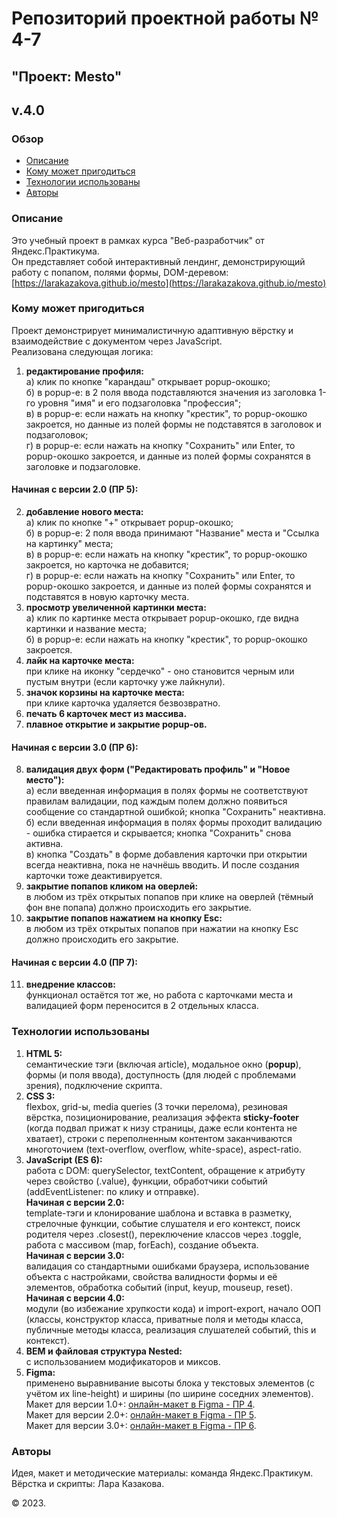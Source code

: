 # Репозиторий проектной работы № 4-7

## "Проект: Mesto"

**v.4.0**
----------

### Обзор
* [Описание](#Описание)
* [Кому может пригодиться](#Кому-может-пригодиться)
* [Технологии использованы](#Технологии-использованы)
* [Авторы](#Авторы)

### Описание
Это учебный проект в рамках курса "Веб-разработчик" от Яндекс.Практикума.<br>
Он представляет собой интерактивный лендинг, демонстрирующий работу с попапом, полями формы, DOM-деревом:
[https://larakazakova.github.io/mesto](https://larakazakova.github.io/mesto)

### Кому может пригодиться
Проект демонстрирует минималистичную адаптивную вёрстку и взаимодействие с документом через JavaScript.<br>
Реализована следующая логика:<br>
1. **редактирование профиля:**<br>
а) клик по кнопке "карандаш" открывает popup-окошко;<br>
б) в popup-е: в 2 поля ввода подставляются значения из заголовка 1-го уровня "имя" и его подзаголовка "профессия";<br>
в) в popup-е: если нажать на кнопку "крестик", то popup-окошко закроется, но данные из полей формы не подставятся в заголовок и подзаголовок;<br>
г) в popup-е: если нажать на кнопку "Сохранить" или Enter, то popup-окошко закроется, и данные из полей формы сохранятся в заголовке и подзаголовке.<br>
#### Начиная с версии 2.0 (ПР 5):
2. **добавление нового места:**<br>
а) клик по кнопке "+" открывает popup-окошко;<br>
б) в popup-е: 2 поля ввода принимают "Название" места и "Ссылка на картинку" места;<br>
в) в popup-е: если нажать на кнопку "крестик", то popup-окошко закроется, но карточка не добавится;<br>
г) в popup-е: если нажать на кнопку "Сохранить" или Enter, то popup-окошко закроется, и данные из полей формы сохранятся и подставятся в новую карточку места.<br>
3. **просмотр увеличенной картинки места:**<br>
а) клик по картинке места открывает popup-окошко, где видна картинки и название места;<br>
б) в popup-е: если нажать на кнопку "крестик", то popup-окошко закроется.<br>
4. **лайк на карточке места:**<br>
при клике на иконку "сердечко" - оно становится черным или пустым внутри (если карточку уже лайкнули).<br>
5. **значок корзины на карточке места:**<br>
при клике карточка удаляется безвозвратно.<br>
6. **печать 6 карточек мест из массива.**<br>
7. **плавное открытие и закрытие popup-ов.**
#### Начиная с версии 3.0 (ПР 6):
8. **валидация двух форм ("Редактировать профиль" и "Новое место"):**<br>
а) если введенная информация в полях формы не соответствуют правилам валидации, под каждым полем должно появиться сообщение со стандартной ошибкой; кнопка "Сохранить" неактивна.<br>
б) если введенная информация в полях формы проходит валидацию - ошибка стирается и скрывается; кнопка "Сохранить" снова активна.<br>
в) кнопка "Создать" в форме добавления карточки при открытии всегда неактивна, пока не начнёшь вводить. И после создания карточки тоже деактивируется.<br>
9. **закрытие попапов кликом на оверлей:**<br>
в любом из трёх открытых попапов при клике на оверлей (тёмный фон вне попапа) должно происходить его закрытие.<br>
10. **закрытие попапов нажатием на кнопку Esc:**<br>
в любом из трёх открытых попапов при нажатии на кнопку Esc должно происходить его закрытие.<br>
#### Начиная с версии 4.0 (ПР 7):
11. **внедрение классов:**<br>
функционал остаётся тот же, но работа с карточками места и валидацией форм переносится в 2 отдельных класса.<br>


### Технологии использованы
1. **HTML 5:**<br>
семантические тэги (включая article), модальное окно (**popup**), формы (и поля ввода), доступность (для людей с проблемами зрения), подключение скрипта.<br>
2. **CSS 3:**<br>
flexbox, grid-ы, media queries (3 точки перелома), резиновая вёрстка, позиционирование, реализация эффекта **sticky-footer** (когда подвал прижат к низу страницы, даже если контента не хватает), строки с переполненным контентом заканчиваются многоточием (text-overflow, overflow, white-space), aspect-ratio.<br>
3. **JavaScript (ES 6):**<br>
работа с DOM: querySelector, textContent, обращение к атрибуту через свойство (.value), функции, обработчики событий (addEventListener: по клику и отправке).<br>
**Начиная с версии 2.0:**<br>
template-тэги и клонирование шаблона и вставка в разметку, стрелочные функции, событие слушателя и его контекст, поиск родителя через .closest(), переключение классов через .toggle, работа с массивом (map, forEach), создание объекта.<br>
**Начиная с версии 3.0:**<br>
валидация со стандартными ошибками браузера, использование объекта с настройками, свойства валидности формы и её элементов, обработка событий (input, keyup, mouseup, reset).<br>
**Начиная с версии 4.0:**<br>
модули (во избежание хрупкости кода) и import-export, начало ООП (классы, конструктор класса, приватные поля и методы класса, публичные методы класса, реализация слушателей событий, this и контекст).<br>
4. **BEM и файловая структура Nested:**<br>
с использованием модификаторов и миксов.
5. **Figma:**<br>
применено выравнивание высоты блока у текстовых элементов (с учётом их line-height) и ширины (по ширине соседних элементов).<br>
Макет для версии 1.0+: [онлайн-макет в Figma - ПР 4](https://www.figma.com/file/2cn9N9jSkmxD84oJik7xL7/JavaScript.-Sprint-4?node-id=0%3A1).<br>
Макет для версии 2.0+: [онлайн-макет в Figma - ПР 5](https://www.figma.com/file/bjyvbKKJN2naO0ucURl2Z0/JavaScript.-Sprint-5?node-id=0%3A1).<br>
Макет для версии 3.0+: [онлайн-макет в Figma - ПР 6](https://www.figma.com/file/kRVLKwYG3d1HGLvh7JFWRT/JavaScript.-Sprint-6?node-id=0%3A1).<br>



### Авторы
Идея, макет и методические материалы: команда Яндекс.Практикум.<br>
Вёрстка и скрипты: Лара Казакова.

&copy; 2023.
